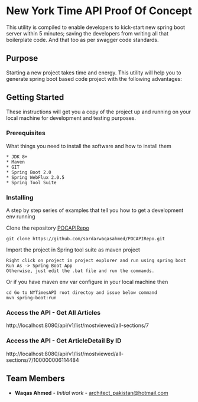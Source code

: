 # New York Time API Proof Of Concept

This utility is compiled to enable developers to kick-start new spring boot server within 5 minutes; saving the developers from writing all that boilerplate code. And that too as per swagger code standards.

## Purpose
Starting a new project takes time and energy. This utility will help you to generate spring boot based code project with the following advantages:

	
## Getting Started

These instructions will get you a copy of the project up and running on your local machine for development and testing purposes.

### Prerequisites

What things you need to install the software and how to install them

```
* JDK 8+
* Maven
* GIT
* Spring Boot 2.0
* Spring WebFlux 2.0.5
* Spring Tool Suite
```

### Installing

A step by step series of examples that tell you how to get a development env running

Clone the repository [POCAPIRepo](https://github.com/sardarwaqasahmed/POCAPIRepo.git) 

```
git clone https://github.com/sardarwaqasahmed/POCAPIRepo.git
```

Import the project in Spring tool suite as maven project

```
Right click on project in project explorer and run using spring boot
Run As -> Spring Boot App
Otherwise, just edit the .bat file and run the commands.
```

Or if you have maven env var configure in your local machine then

```
cd Go to NYTimesAPI root directoy and issue below command
mvn spring-boot:run
```

### Access the API - Get All Articles

http://localhost:8080/api/v1/list/mostviewed/all-sections/7

### Access the API - Get ArticleDetail By ID

http://localhost:8080/api/v1/list/mostviewed/all-sections/7/100000006114484


## Team Members

* **Waqas Ahmed** 	- *Initial work* 	- 	architect_pakistan@hotmail.com
